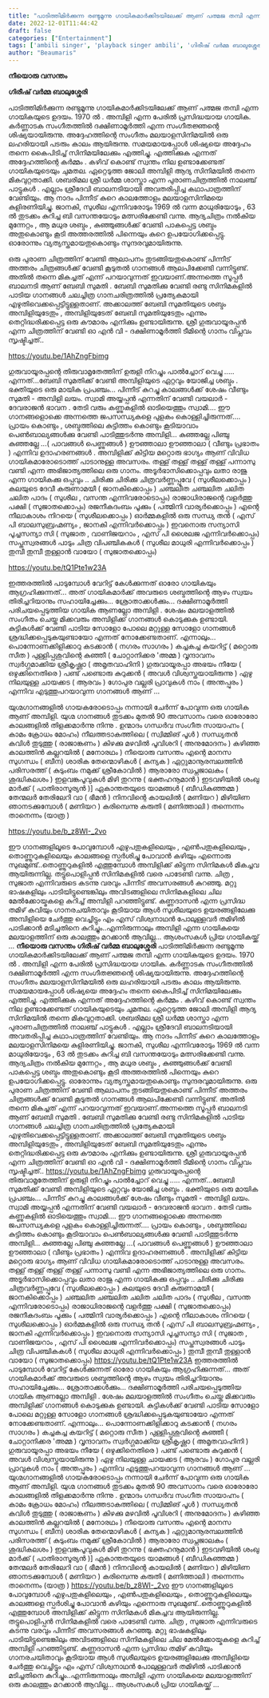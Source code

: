 ```yaml
---
title: "പാടിത്തിമിർക്കുന്ന രണ്ടുമൂന്നു ഗായികമാർക്കിടയിലേക്ക് ആണ് പത്മജ തമ്പി എന്ന ഗായിക അമ്പിളിയുടെ ഉദയം"
date: 2022-12-01T11:44:42
draft: false
categories: ["Entertainment"]
tags: ['ambili singer', 'playback singer ambili', 'ഗിരീഷ് വർമ്മ ബാലുശ്ശേരി']
author: "Beaumaris"
---
```


<strong>നീയൊരു വസന്തം</strong>

<strong>ഗിരീഷ് വർമ്മ ബാലുശ്ശേരി</strong>

പാടിത്തിമിർക്കുന്ന രണ്ടുമൂന്നു ഗായികമാർക്കിടയിലേക്ക് ആണ് പത്മജ തമ്പി എന്ന ഗായികയുടെ ഉദയം. 1970 ൽ . അമ്പിളി എന്ന പേരിൽ പ്രസിദ്ധയായ ഗായിക. കർണ്ണാടക സംഗീതത്തിൽ ദക്ഷിണാമൂർത്തി എന്ന സംഗീതജ്ഞന്റെ ശിഷ്യയായിരുന്നു. അദ്ദേഹത്തിന്റെ സംഗീതം മലയാളസിനിമയിൽ ഒരു ലഹരിയായി പടരും കാലം ആയിരുന്നു. സമയമായപ്പോൾ ശിഷ്യയെ അദ്ദേഹം തന്നെ കൈപിടിച്ച് സിനിമയിലേക്കും എത്തിച്ചു. എത്തിക്കുക എന്നത് അദ്ദേഹത്തിന്റെ കർമ്മം . കഴിവ് കൊണ്ട് സ്വന്തം നില ഉണ്ടാക്കേണ്ടത് ഗായികയുടെയും ചുമതല. ഏറ്റെടുത്ത ജോലി അമ്പിളി ആദ്യ സിനിമയിൽ തന്നെ മികവുറ്റതാക്കി. ശബരിമല ശ്രീ ധർമ്മ ശാസ്താ എന്ന പുരാണചിത്രത്തിൽ നാലഞ്ച് പാട്ടുകൾ . എല്ലാം ശ്രീദേവി ബാലനടിയായി അവതരിപ്പിച്ച കഥാപാത്രത്തിന് വേണ്ടിയും. ആ നാദം പിന്നീട് കുറെ കാലത്തോളം മലയാളസിനിമയെ കുളിരണിയിച്ചു. ജാനകി, സുശീല എന്നിവരോടും 1969 ൽ വന്ന മാധുരിയോടും , 63 ൽ തുടക്കം കുറിച്ച ബി വസന്തയോടും മത്സരിക്കേണ്ടി വന്നു. ആദ്യചിത്രം നൽകിയ മുന്നേറ്റം , ആ മധുര ശബ്ദം , കുഞ്ഞുങ്ങൾക്ക് വേണ്ടി പാകപ്പെട്ട ശബ്ദം അതുകൊണ്ടും കൂടി അത്തരത്തിൽ പിന്നെയും കുറെ ഉപയോഗിക്കപ്പെട്ടു. ഓരോന്നും വ്യത്യസ്തമായതുകൊണ്ടും സുന്ദരവുമായിരുന്നു.

ഒരു പുരാണ ചിത്രത്തിന് വേണ്ടി ആലാപനം തുടങ്ങിയതുകൊണ്ട് പിന്നീട് അത്തരം ചിത്രങ്ങൾക്ക് വേണ്ടി കൂടുതൽ ഗാനങ്ങൾ ആലപിക്കേണ്ടി വന്നിട്ടുണ്ട്. അതിൽ തന്നെ മികച്ചത് എന്ന് പറയാവുന്നത് ഇവയാണ്.അന്നത്തെ സൂപ്പർ ബാലനടി ആണ് ബേബി സുമതി . ബേബി സുമതിക്കു വേണ്ടി രണ്ടു സിനിമകളിൽ പാടിയ ഗാനങ്ങൾ ചലച്ചിത്ര ഗാനചരിത്രത്തിൽ പ്രത്യേകമായി എഴുതിവെക്കപ്പെട്ടിട്ടുള്ളതാണ്. അക്കാലത്ത് ബേബി സുമതിയുടെ ശബ്ദം അമ്പിളിയുടേതും , അമ്പിളിയുടേത് ബേബി സുമതിയുടേതും എന്നും തെറ്റിദ്ധരിക്കപ്പെട്ട ഒരു കൗമാരം എനിക്കും ഉണ്ടായിരുന്നു. ശ്രീ ഗുരുവായൂരപ്പൻ എന്ന ചിത്രത്തിന് വേണ്ടി ഓ എൻ വി - ദക്ഷിണാമൂർത്തി ടീമിന്റെ ഗാനം വിപ്ലവം സൃഷ്ടിച്ചത്..

https://youtu.be/1AhZngFbimg

ഗുരുവായൂരപ്പന്റെ തിരുവാമൃതേത്തിന് ഉരുളി നിറച്ചും പാൽച്ചോറ് വെച്ചു ..... എന്നത്...ബേബി സുമതിക്ക് വേണ്ടി അമ്പിളിയുടെ ഏറ്റവും യോജിച്ച ശബ്ദം . ഭക്തിയുടെ ഒരു മായിക പ്രപഞ്ചം...
പിന്നീട് കുറച്ചു കാലങ്ങൾക്ക് ശേഷം വീണ്ടും സുമതി - അമ്പിളി ലയം.
സ്വാമി അയ്യപ്പൻ എന്നതിന് വേണ്ടി വയലാർ - ദേവരാജൻ ഭാവന .
തേടി വരും കണ്ണുകളിൽ ഓടിയെത്തും സ്വാമി....
ഈ ഗാനങ്ങളൊക്കെ അന്നത്തെ ജപസന്ധ്യകളെ പുളകം കൊള്ളിച്ചിരുന്നത്....
പ്രായം കൊണ്ടും , ശബ്ദത്തിലെ കുട്ടിത്തം കൊണ്ടും കൂടിയാവാം പെൺബാല്യങ്ങൾക്കു വേണ്ടി പാടിത്തുടർന്നു അമ്പിളി...
കുഞ്ഞല്ലേ പിഞ്ചു കുഞ്ഞല്ലേ ...( പാവങ്ങൾ പെണ്ണുങ്ങൾ )
ഊഞ്ഞാലാ ഊഞ്ഞാലാ ( വീണ്ടും പ്രഭാതം ) എന്നിവ ഉദാഹരണങ്ങൾ .
അമ്പിളിക്ക് കിട്ടിയ മറ്റൊരു ഭാഗ്യം ആണ് വിവിധ ഗായികമാരോടൊത്ത് പാടാനുള്ള അവസരം.
തള്ള് തള്ള് തള്ള് തള്ള് പന്നാസു വണ്ടി എന്ന അഭിജാത്യത്തിലെ ഒരു ഗാനം. അടൂർഭാസിക്കൊപ്പവും ലതാ രാജു എന്ന ഗായികക്കു ഒപ്പവും ..
ചിരിക്കു ചിരിക്കു ചിത്രവർണ്ണപ്പൂവേ ( സുശീലക്കൊപ്പം )
കലയുടെ ദേവീ കരുണാമയീ ( ജാനകിക്കൊപ്പം )
ചഞ്ചലിത ചഞ്ചലിത ചലിത ചലിത പാദം ( സുശീല , വസന്ത എന്നിവരോടൊപ്പം)
രാജാധിരാജന്റെ വളർത്തു പക്ഷി ( സുജാതക്കൊപ്പം)
രജനീകദംബം പൂക്കും ( പത്മിനി വാര്യർക്കൊപ്പം )
എന്റെ നീലാകാശം നിറയെ ( സുശീലക്കൊപ്പം )
ഓർമ്മകളിൽ ഒരു സന്ധ്യ തൻ ( എസ് പി ബാലസുബ്രഹ്മണ്യം , ജാനകി എന്നിവർക്കൊപ്പം )
ഇവനൊരു സന്യാസി പൂച്ചസന്യാ സി ( സുജാത , വാണിജയറാം , എസ് പി ശൈലജ എന്നിവർക്കൊപ്പം)
സപ്തസ്വരങ്ങൾ പാടും ചിത്ര വിപഞ്ചികകൾ ( സുശീല മാധുരി എന്നിവർക്കൊപ്പം )
തുമ്പീ തുമ്പീ തുള്ളാൻ വായോ ( സുജാതക്കൊപ്പം)

https://youtu.be/tQ1Pte1w23A

ഇത്തരത്തിൽ പാടുമ്പോൾ വേറിട്ട് കേൾക്കുന്നത് ഓരോ ഗായികയും ആഗ്രഹിക്കുന്നത്... അത് ഗായികമാർക്ക് അവരുടെ ശബ്ദത്തിന്റെ ആഴം സ്വയം തിരിച്ചറിയാനും സഹായിച്ചേക്കും... ശ്രോതാക്കൾക്കും...
ദക്ഷിണാമൂർത്തി പരിചയപ്പെടുത്തിയ ഗായിക ആണല്ലോ അമ്പിളി . ശേഷം മലയാളത്തിൽ സംഗീതം ചെയ്ത മിക്കവരും അമ്പിളിക്ക് ഗാനങ്ങൾ കൊടുക്കുക ഉണ്ടായി. കുട്ടികൾക്ക് വേണ്ടി പാടിയ സോളോ പോലെ മറ്റുള്ള സോളോ ഗാനങ്ങൾ ശ്രദ്ധിക്കപ്പെടുകയുണ്ടായോ എന്നത് നോക്കേണ്ടതാണ്. എന്നാലും...
പൊന്നോണക്കിളിക്കാറു കടക്കാൻ ( നഗരം സാഗരം )
കച്ചകച്ച കയറിട്ട് ( മറ്റൊരു സീത )
പുള്ളിപ്പശുവിന്റെ കുഞ്ഞീ ( ചോറ്റാനിക്കര 'അമ്മ )
വൃന്ദാവനം സ്വർഗ്ഗമാക്കിയ ശ്രീകൃഷ്ണാ ( അമൃതവാഹിനി )
ഗുരുവായൂരപ്പാ അഭയം നീയേ ( ഒഴുക്കിനെതിരെ )
പണ്ട് പണ്ടൊരു കുറുക്കൻ ( അവൾ വിശ്വസ്തയായിരുന്നു )
ഏഴു നിലയുള്ള ചായക്കട ( ആരവം )
ഗോപുര വല്ലരി പ്രാവുകൾ നാം ( അന്തപ്പുരം )
എന്നിവ എടുത്തുപറയാവുന്ന ഗാനങ്ങൾ ആണ് ...

യുഗ്മഗാനങ്ങളിൽ ഗായകരോടൊപ്പം നന്നായി ചേർന്ന് പോവുന്ന ഒരു ഗായിക ആണ് അമ്പിളി. യുഗ്മ ഗാനങ്ങൾ തുടക്കം മുതൽ 90 അവസാനം വരെ ഓരോരോ കാലങ്ങളിൽ തിളക്കമാർന്നു നിന്നു .
ഉന്മാദം ഗന്ധർവ സംഗീത സായാഹ്നം ( കാമം ക്രോധം മോഹം)
നീലത്തടാകത്തിലെ ( സ്വിമ്മിങ് പൂൾ )
സന്ധ്യതൻ കവിൾ തുടുത്തു ( രാജാങ്കണം )
കിഴക്കു മഴവിൽ പൂവിശറി ( അനുമോദനം )
കഴിഞ്ഞ കാലത്തിൻ കല്ലറയിൽ ( മനോരഥം )
നീയൊരു വസന്തം എന്റെ മാനസ സുഗന്ധം ( ബീന)
ശാരിക തേന്മൊഴികൾ ( കന്യക )
ഏറ്റുമാനൂരമ്പലത്തിൻ പരിസരത്ത് ( കുടുംബം നമുക്ക് ശ്രീകോവിൽ )
ആരാരോ സ്വപ്നജാലകം ( ശുദ്ധികലശം )
ഇളവങ്കപൂവുകൾ മിഴി തുറന്നു ( ഭക്തഹനൂമാൻ )
ഇടവഴിയിൽ ശംഖു മാർക്ക് ( പാതിരാസൂര്യൻ )]
ഏകാന്തതയുടെ യാമങ്ങൾ ( ബീഡികുഞ്ഞമ്മ )
തേന്മലർ തേരിലേറി വാ ( ഭീമൻ )
നിനവിന്റെ കായലിൽ ( മണിയറ )
മിഴിയിണ ഞാനടക്കുമ്പോൾ ( മണിയറ )
കരിമ്പെന്നു കരുതി ( മണിത്താലി )
തന്നെന്നം താനെന്നം (യാത്ര )

https://youtu.be/b_z8WI-_2vo

ഈ ഗാനങ്ങളിലൂടെ പോവുമ്പോൾ എഴുപതുകളിലെയും , എൺപതുകളിലെയും , തൊണ്ണൂറുകളിലെയും കാലങ്ങളെ സ്പർശിച്ചു പോവാൻ കഴിയും എന്നൊരു സുഖമുണ്ട്..തൊണ്ണൂറുകളിൽ എത്തുമ്പോൾ അമ്പിളിക്ക് കിട്ടുന്ന സിനിമകൾ മികച്ചവ ആയിരുന്നില്ല. തട്ടുപൊളിപ്പൻ സിനിമകളിൽ വരെ പാടേണ്ടി വന്നു. ചിത്ര , സുജാത എന്നിവരുടെ കടന്നു വരവും പിന്നീട് അവസരങ്ങൾ കുറഞ്ഞു. മറ്റു ഭാഷകളിലും പാടിയിട്ടുണ്ടെങ്കിലും അവിടങ്ങളിലെ സിനിമകളിലെ ചില മേൽക്കോയ്മകളെ കുറിച്ച് അമ്പിളി പറഞ്ഞിട്ടുണ്ട്. കണ്ണദാസൻ എന്ന പ്രസിദ്ധ തമിഴ് കവിയും ഗാനരചയിതാവും കൂടിയായ ആൾ സുശീലയുടെ ഉയരങ്ങളിലേക്കു അമ്പിളിയെ ചേർത്തു വെച്ചിട്ടും എം എസ് വിശ്വനാഥൻ പോലുള്ളവർ തമിഴിൽ പാടിക്കാൻ മടിച്ചതിനെ കുറിച്ചും..എന്നിരുന്നാലും അമ്പിളി എന്ന ഗായികയെ മലയാളത്തിന് ഒരു കാലത്തും മറക്കാൻ ആവില്ല... ആശംസകൾ പ്രിയ ഗായികയ്ക്ക് ...
**നീയൊരു വസന്തം** **ഗിരീഷ് വർമ്മ ബാലുശ്ശേരി** പാടിത്തിമിർക്കുന്ന രണ്ടുമൂന്നു ഗായികമാർക്കിടയിലേക്ക് ആണ് പത്മജ തമ്പി എന്ന ഗായികയുടെ ഉദയം. 1970 ൽ . അമ്പിളി എന്ന പേരിൽ പ്രസിദ്ധയായ ഗായിക. കർണ്ണാടക സംഗീതത്തിൽ ദക്ഷിണാമൂർത്തി എന്ന സംഗീതജ്ഞന്റെ ശിഷ്യയായിരുന്നു. അദ്ദേഹത്തിന്റെ സംഗീതം മലയാളസിനിമയിൽ ഒരു ലഹരിയായി പടരും കാലം ആയിരുന്നു. സമയമായപ്പോൾ ശിഷ്യയെ അദ്ദേഹം തന്നെ കൈപിടിച്ച് സിനിമയിലേക്കും എത്തിച്ചു. എത്തിക്കുക എന്നത് അദ്ദേഹത്തിന്റെ കർമ്മം . കഴിവ് കൊണ്ട് സ്വന്തം നില ഉണ്ടാക്കേണ്ടത് ഗായികയുടെയും ചുമതല. ഏറ്റെടുത്ത ജോലി അമ്പിളി ആദ്യ സിനിമയിൽ തന്നെ മികവുറ്റതാക്കി. ശബരിമല ശ്രീ ധർമ്മ ശാസ്താ എന്ന പുരാണചിത്രത്തിൽ നാലഞ്ച് പാട്ടുകൾ . എല്ലാം ശ്രീദേവി ബാലനടിയായി അവതരിപ്പിച്ച കഥാപാത്രത്തിന് വേണ്ടിയും. ആ നാദം പിന്നീട് കുറെ കാലത്തോളം മലയാളസിനിമയെ കുളിരണിയിച്ചു. ജാനകി, സുശീല എന്നിവരോടും 1969 ൽ വന്ന മാധുരിയോടും , 63 ൽ തുടക്കം കുറിച്ച ബി വസന്തയോടും മത്സരിക്കേണ്ടി വന്നു. ആദ്യചിത്രം നൽകിയ മുന്നേറ്റം , ആ മധുര ശബ്ദം , കുഞ്ഞുങ്ങൾക്ക് വേണ്ടി പാകപ്പെട്ട ശബ്ദം അതുകൊണ്ടും കൂടി അത്തരത്തിൽ പിന്നെയും കുറെ ഉപയോഗിക്കപ്പെട്ടു. ഓരോന്നും വ്യത്യസ്തമായതുകൊണ്ടും സുന്ദരവുമായിരുന്നു. ഒരു പുരാണ ചിത്രത്തിന് വേണ്ടി ആലാപനം തുടങ്ങിയതുകൊണ്ട് പിന്നീട് അത്തരം ചിത്രങ്ങൾക്ക് വേണ്ടി കൂടുതൽ ഗാനങ്ങൾ ആലപിക്കേണ്ടി വന്നിട്ടുണ്ട്. അതിൽ തന്നെ മികച്ചത് എന്ന് പറയാവുന്നത് ഇവയാണ്.അന്നത്തെ സൂപ്പർ ബാലനടി ആണ് ബേബി സുമതി . ബേബി സുമതിക്കു വേണ്ടി രണ്ടു സിനിമകളിൽ പാടിയ ഗാനങ്ങൾ ചലച്ചിത്ര ഗാനചരിത്രത്തിൽ പ്രത്യേകമായി എഴുതിവെക്കപ്പെട്ടിട്ടുള്ളതാണ്. അക്കാലത്ത് ബേബി സുമതിയുടെ ശബ്ദം അമ്പിളിയുടേതും , അമ്പിളിയുടേത് ബേബി സുമതിയുടേതും എന്നും തെറ്റിദ്ധരിക്കപ്പെട്ട ഒരു കൗമാരം എനിക്കും ഉണ്ടായിരുന്നു. ശ്രീ ഗുരുവായൂരപ്പൻ എന്ന ചിത്രത്തിന് വേണ്ടി ഓ എൻ വി - ദക്ഷിണാമൂർത്തി ടീമിന്റെ ഗാനം വിപ്ലവം സൃഷ്ടിച്ചത്.. https://youtu.be/1AhZngFbimg ഗുരുവായൂരപ്പന്റെ തിരുവാമൃതേത്തിന് ഉരുളി നിറച്ചും പാൽച്ചോറ് വെച്ചു ..... എന്നത്...ബേബി സുമതിക്ക് വേണ്ടി അമ്പിളിയുടെ ഏറ്റവും യോജിച്ച ശബ്ദം . ഭക്തിയുടെ ഒരു മായിക പ്രപഞ്ചം... പിന്നീട് കുറച്ചു കാലങ്ങൾക്ക് ശേഷം വീണ്ടും സുമതി - അമ്പിളി ലയം. സ്വാമി അയ്യപ്പൻ എന്നതിന് വേണ്ടി വയലാർ - ദേവരാജൻ ഭാവന . തേടി വരും കണ്ണുകളിൽ ഓടിയെത്തും സ്വാമി.... ഈ ഗാനങ്ങളൊക്കെ അന്നത്തെ ജപസന്ധ്യകളെ പുളകം കൊള്ളിച്ചിരുന്നത്.... പ്രായം കൊണ്ടും , ശബ്ദത്തിലെ കുട്ടിത്തം കൊണ്ടും കൂടിയാവാം പെൺബാല്യങ്ങൾക്കു വേണ്ടി പാടിത്തുടർന്നു അമ്പിളി... കുഞ്ഞല്ലേ പിഞ്ചു കുഞ്ഞല്ലേ ...( പാവങ്ങൾ പെണ്ണുങ്ങൾ ) ഊഞ്ഞാലാ ഊഞ്ഞാലാ ( വീണ്ടും പ്രഭാതം ) എന്നിവ ഉദാഹരണങ്ങൾ . അമ്പിളിക്ക് കിട്ടിയ മറ്റൊരു ഭാഗ്യം ആണ് വിവിധ ഗായികമാരോടൊത്ത് പാടാനുള്ള അവസരം. തള്ള് തള്ള് തള്ള് തള്ള് പന്നാസു വണ്ടി എന്ന അഭിജാത്യത്തിലെ ഒരു ഗാനം. അടൂർഭാസിക്കൊപ്പവും ലതാ രാജു എന്ന ഗായികക്കു ഒപ്പവും .. ചിരിക്കു ചിരിക്കു ചിത്രവർണ്ണപ്പൂവേ ( സുശീലക്കൊപ്പം ) കലയുടെ ദേവീ കരുണാമയീ ( ജാനകിക്കൊപ്പം ) ചഞ്ചലിത ചഞ്ചലിത ചലിത ചലിത പാദം ( സുശീല , വസന്ത എന്നിവരോടൊപ്പം) രാജാധിരാജന്റെ വളർത്തു പക്ഷി ( സുജാതക്കൊപ്പം) രജനീകദംബം പൂക്കും ( പത്മിനി വാര്യർക്കൊപ്പം ) എന്റെ നീലാകാശം നിറയെ ( സുശീലക്കൊപ്പം ) ഓർമ്മകളിൽ ഒരു സന്ധ്യ തൻ ( എസ് പി ബാലസുബ്രഹ്മണ്യം , ജാനകി എന്നിവർക്കൊപ്പം ) ഇവനൊരു സന്യാസി പൂച്ചസന്യാ സി ( സുജാത , വാണിജയറാം , എസ് പി ശൈലജ എന്നിവർക്കൊപ്പം) സപ്തസ്വരങ്ങൾ പാടും ചിത്ര വിപഞ്ചികകൾ ( സുശീല മാധുരി എന്നിവർക്കൊപ്പം ) തുമ്പീ തുമ്പീ തുള്ളാൻ വായോ ( സുജാതക്കൊപ്പം) https://youtu.be/tQ1Pte1w23A ഇത്തരത്തിൽ പാടുമ്പോൾ വേറിട്ട് കേൾക്കുന്നത് ഓരോ ഗായികയും ആഗ്രഹിക്കുന്നത്... അത് ഗായികമാർക്ക് അവരുടെ ശബ്ദത്തിന്റെ ആഴം സ്വയം തിരിച്ചറിയാനും സഹായിച്ചേക്കും... ശ്രോതാക്കൾക്കും... ദക്ഷിണാമൂർത്തി പരിചയപ്പെടുത്തിയ ഗായിക ആണല്ലോ അമ്പിളി . ശേഷം മലയാളത്തിൽ സംഗീതം ചെയ്ത മിക്കവരും അമ്പിളിക്ക് ഗാനങ്ങൾ കൊടുക്കുക ഉണ്ടായി. കുട്ടികൾക്ക് വേണ്ടി പാടിയ സോളോ പോലെ മറ്റുള്ള സോളോ ഗാനങ്ങൾ ശ്രദ്ധിക്കപ്പെടുകയുണ്ടായോ എന്നത് നോക്കേണ്ടതാണ്. എന്നാലും... പൊന്നോണക്കിളിക്കാറു കടക്കാൻ ( നഗരം സാഗരം ) കച്ചകച്ച കയറിട്ട് ( മറ്റൊരു സീത ) പുള്ളിപ്പശുവിന്റെ കുഞ്ഞീ ( ചോറ്റാനിക്കര 'അമ്മ ) വൃന്ദാവനം സ്വർഗ്ഗമാക്കിയ ശ്രീകൃഷ്ണാ ( അമൃതവാഹിനി ) ഗുരുവായൂരപ്പാ അഭയം നീയേ ( ഒഴുക്കിനെതിരെ ) പണ്ട് പണ്ടൊരു കുറുക്കൻ ( അവൾ വിശ്വസ്തയായിരുന്നു ) ഏഴു നിലയുള്ള ചായക്കട ( ആരവം ) ഗോപുര വല്ലരി പ്രാവുകൾ നാം ( അന്തപ്പുരം ) എന്നിവ എടുത്തുപറയാവുന്ന ഗാനങ്ങൾ ആണ് ... യുഗ്മഗാനങ്ങളിൽ ഗായകരോടൊപ്പം നന്നായി ചേർന്ന് പോവുന്ന ഒരു ഗായിക ആണ് അമ്പിളി. യുഗ്മ ഗാനങ്ങൾ തുടക്കം മുതൽ 90 അവസാനം വരെ ഓരോരോ കാലങ്ങളിൽ തിളക്കമാർന്നു നിന്നു . ഉന്മാദം ഗന്ധർവ സംഗീത സായാഹ്നം ( കാമം ക്രോധം മോഹം) നീലത്തടാകത്തിലെ ( സ്വിമ്മിങ് പൂൾ ) സന്ധ്യതൻ കവിൾ തുടുത്തു ( രാജാങ്കണം ) കിഴക്കു മഴവിൽ പൂവിശറി ( അനുമോദനം ) കഴിഞ്ഞ കാലത്തിൻ കല്ലറയിൽ ( മനോരഥം ) നീയൊരു വസന്തം എന്റെ മാനസ സുഗന്ധം ( ബീന) ശാരിക തേന്മൊഴികൾ ( കന്യക ) ഏറ്റുമാനൂരമ്പലത്തിൻ പരിസരത്ത് ( കുടുംബം നമുക്ക് ശ്രീകോവിൽ ) ആരാരോ സ്വപ്നജാലകം ( ശുദ്ധികലശം ) ഇളവങ്കപൂവുകൾ മിഴി തുറന്നു ( ഭക്തഹനൂമാൻ ) ഇടവഴിയിൽ ശംഖു മാർക്ക് ( പാതിരാസൂര്യൻ )] ഏകാന്തതയുടെ യാമങ്ങൾ ( ബീഡികുഞ്ഞമ്മ ) തേന്മലർ തേരിലേറി വാ ( ഭീമൻ ) നിനവിന്റെ കായലിൽ ( മണിയറ ) മിഴിയിണ ഞാനടക്കുമ്പോൾ ( മണിയറ ) കരിമ്പെന്നു കരുതി ( മണിത്താലി ) തന്നെന്നം താനെന്നം (യാത്ര ) https://youtu.be/b_z8WI-_2vo ഈ ഗാനങ്ങളിലൂടെ പോവുമ്പോൾ എഴുപതുകളിലെയും , എൺപതുകളിലെയും , തൊണ്ണൂറുകളിലെയും കാലങ്ങളെ സ്പർശിച്ചു പോവാൻ കഴിയും എന്നൊരു സുഖമുണ്ട്..തൊണ്ണൂറുകളിൽ എത്തുമ്പോൾ അമ്പിളിക്ക് കിട്ടുന്ന സിനിമകൾ മികച്ചവ ആയിരുന്നില്ല. തട്ടുപൊളിപ്പൻ സിനിമകളിൽ വരെ പാടേണ്ടി വന്നു. ചിത്ര , സുജാത എന്നിവരുടെ കടന്നു വരവും പിന്നീട് അവസരങ്ങൾ കുറഞ്ഞു. മറ്റു ഭാഷകളിലും പാടിയിട്ടുണ്ടെങ്കിലും അവിടങ്ങളിലെ സിനിമകളിലെ ചില മേൽക്കോയ്മകളെ കുറിച്ച് അമ്പിളി പറഞ്ഞിട്ടുണ്ട്. കണ്ണദാസൻ എന്ന പ്രസിദ്ധ തമിഴ് കവിയും ഗാനരചയിതാവും കൂടിയായ ആൾ സുശീലയുടെ ഉയരങ്ങളിലേക്കു അമ്പിളിയെ ചേർത്തു വെച്ചിട്ടും എം എസ് വിശ്വനാഥൻ പോലുള്ളവർ തമിഴിൽ പാടിക്കാൻ മടിച്ചതിനെ കുറിച്ചും..എന്നിരുന്നാലും അമ്പിളി എന്ന ഗായികയെ മലയാളത്തിന് ഒരു കാലത്തും മറക്കാൻ ആവില്ല... ആശംസകൾ പ്രിയ ഗായികയ്ക്ക് ...

